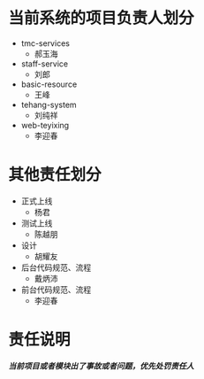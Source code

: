 # 当前系统的项目负责人划分

- tmc-services
  - 郝玉海
- staff-service
  - 刘郎
- basic-resource
  - 王峰
- tehang-system
  - 刘纯祥
- web-teyixing
  - 李迎春

# 其他责任划分

- 正式上线
  - 杨君
- 测试上线
  - 陈越朋
- 设计
  - 胡耀友
- 后台代码规范、流程
  - 戴炳沛
- 前台代码规范、流程
  - 李迎春

# 责任说明

**_当前项目或者模块出了事故或者问题，优先处罚责任人_**
